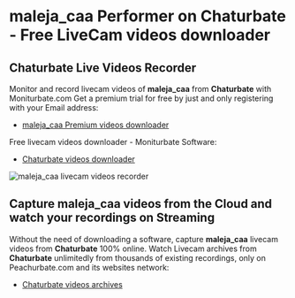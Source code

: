 # maleja_caa Performer on Chaturbate - Free LiveCam videos downloader

## Chaturbate Live Videos Recorder

Monitor and record livecam videos of **maleja_caa** from **Chaturbate** with Moniturbate.com
Get a premium trial for free by just and only registering with your Email address:
* [maleja_caa Premium videos downloader](https://moniturbate.com/request-demo-licence-key.html)

Free livecam videos downloader - Moniturbate Software:
* [Chaturbate videos downloader](https://moniturbate.com/moniturbate-download-software.html)

![maleja_caa livecam videos recorder](https://peachurnet.com/templates/moniturbate-software.png)


## Capture maleja_caa videos from the Cloud and watch your recordings on Streaming

Without the need of downloading a software, capture **maleja_caa** livecam videos from **Chaturbate** 100% online.
Watch Livecam archives from **Chaturbate** unlimitedly from thousands of existing recordings, only on Peachurbate.com and its websites network:
* [Chaturbate videos archives](https://peachurnet.com/)